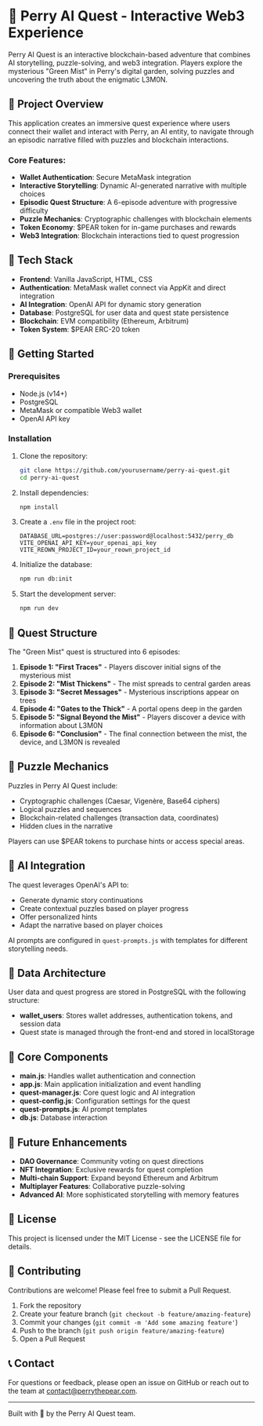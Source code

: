 # 🍐 Perry AI Quest - Interactive Web3 Experience

Perry AI Quest is an interactive blockchain-based adventure that combines AI storytelling, puzzle-solving, and web3 integration. Players explore the mysterious "Green Mist" in Perry's digital garden, solving puzzles and uncovering the truth about the enigmatic L3M0N.

## 🌟 Project Overview

This application creates an immersive quest experience where users connect their wallet and interact with Perry, an AI entity, to navigate through an episodic narrative filled with puzzles and blockchain interactions.

### Core Features:

- **Wallet Authentication**: Secure MetaMask integration
- **Interactive Storytelling**: Dynamic AI-generated narrative with multiple choices
- **Episodic Quest Structure**: A 6-episode adventure with progressive difficulty
- **Puzzle Mechanics**: Cryptographic challenges with blockchain elements
- **Token Economy**: $PEAR token for in-game purchases and rewards
- **Web3 Integration**: Blockchain interactions tied to quest progression

## 🔧 Tech Stack

- **Frontend**: Vanilla JavaScript, HTML, CSS
- **Authentication**: MetaMask wallet connect via AppKit and direct integration
- **AI Integration**: OpenAI API for dynamic story generation
- **Database**: PostgreSQL for user data and quest state persistence
- **Blockchain**: EVM compatibility (Ethereum, Arbitrum)
- **Token System**: $PEAR ERC-20 token

## 🚀 Getting Started

### Prerequisites

- Node.js (v14+)
- PostgreSQL
- MetaMask or compatible Web3 wallet
- OpenAI API key

### Installation

1. Clone the repository:
   ```bash
   git clone https://github.com/yourusername/perry-ai-quest.git
   cd perry-ai-quest
   ```

2. Install dependencies:
   ```bash
   npm install
   ```

3. Create a `.env` file in the project root:
   ```
   DATABASE_URL=postgres://user:password@localhost:5432/perry_db
   VITE_OPENAI_API_KEY=your_openai_api_key
   VITE_REOWN_PROJECT_ID=your_reown_project_id
   ```

4. Initialize the database:
   ```bash
   npm run db:init
   ```

5. Start the development server:
   ```bash
   npm run dev
   ```

## 📖 Quest Structure

The "Green Mist" quest is structured into 6 episodes:

1. **Episode 1: "First Traces"** - Players discover initial signs of the mysterious mist
2. **Episode 2: "Mist Thickens"** - The mist spreads to central garden areas
3. **Episode 3: "Secret Messages"** - Mysterious inscriptions appear on trees
4. **Episode 4: "Gates to the Thick"** - A portal opens deep in the garden
5. **Episode 5: "Signal Beyond the Mist"** - Players discover a device with information about L3M0N
6. **Episode 6: "Conclusion"** - The final connection between the mist, the device, and L3M0N is revealed

## 🧩 Puzzle Mechanics

Puzzles in Perry AI Quest include:

- Cryptographic challenges (Caesar, Vigenère, Base64 ciphers)
- Logical puzzles and sequences
- Blockchain-related challenges (transaction data, coordinates)
- Hidden clues in the narrative

Players can use $PEAR tokens to purchase hints or access special areas.

## 🔄 AI Integration

The quest leverages OpenAI's API to:

- Generate dynamic story continuations
- Create contextual puzzles based on player progress
- Offer personalized hints
- Adapt the narrative based on player choices

AI prompts are configured in `quest-prompts.js` with templates for different storytelling needs.

## 💾 Data Architecture

User data and quest progress are stored in PostgreSQL with the following structure:

- **wallet_users**: Stores wallet addresses, authentication tokens, and session data
- Quest state is managed through the front-end and stored in localStorage

## 🧰 Core Components

- **main.js**: Handles wallet authentication and connection
- **app.js**: Main application initialization and event handling
- **quest-manager.js**: Core quest logic and AI integration
- **quest-config.js**: Configuration settings for the quest
- **quest-prompts.js**: AI prompt templates
- **db.js**: Database interaction

## 🔮 Future Enhancements

- **DAO Governance**: Community voting on quest directions
- **NFT Integration**: Exclusive rewards for quest completion
- **Multi-chain Support**: Expand beyond Ethereum and Arbitrum
- **Multiplayer Features**: Collaborative puzzle-solving
- **Advanced AI**: More sophisticated storytelling with memory features

## 📄 License

This project is licensed under the MIT License - see the LICENSE file for details.

## 🤝 Contributing

Contributions are welcome! Please feel free to submit a Pull Request.

1. Fork the repository
2. Create your feature branch (`git checkout -b feature/amazing-feature`)
3. Commit your changes (`git commit -m 'Add some amazing feature'`)
4. Push to the branch (`git push origin feature/amazing-feature`)
5. Open a Pull Request

## 📞 Contact

For questions or feedback, please open an issue on GitHub or reach out to the team at [contact@perrythepear.com](mailto:contact@perrythepear.com).

---

Built with 💜 by the Perry AI Quest team.
